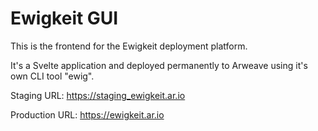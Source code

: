 # Ewigkeit GUI

This is the frontend for the Ewigkeit deployment platform.

It's a Svelte application and deployed permanently to Arweave using it's own
CLI tool "ewig".

Staging URL: https://staging_ewigkeit.ar.io

Production URL: https://ewigkeit.ar.io
